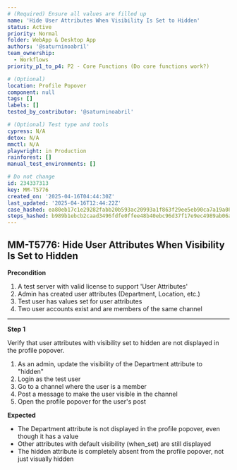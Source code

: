 ```yaml
---
# (Required) Ensure all values are filled up
name: 'Hide User Attributes When Visibility Is Set to Hidden'
status: Active
priority: Normal
folder: WebApp & Desktop App
authors: '@saturninoabril'
team_ownership:
  - Workflows
priority_p1_to_p4: P2 - Core Functions (Do core functions work?)

# (Optional)
location: Profile Popover
component: null
tags: []
labels: []
tested_by_contributor: '@saturninoabril'

# (Optional) Test type and tools
cypress: N/A
detox: N/A
mmctl: N/A
playwright: in Production
rainforest: []
manual_test_environments: []

# Do not change
id: 234337313
key: MM-T5776
created_on: '2025-04-16T04:44:30Z'
last_updated: '2025-04-16T12:44:22Z'
case_hashed: ea80eb17c1e29282fabb20b593ac20993a1f863f29ee5eb90ca7a19a081556613fdc4accb47f5b9aded008bfeb2d17f5
steps_hashed: b989b1ebcb2caad3496fdfe0ffee48b40ebc96d37f17e9ec4989ab06ad9c4ff27ce014562f1186df3f685140bf4ef170
---
```


<!-- (Auto-generated) Based on frontmatter's "key" and "name" -->

## MM-T5776: Hide User Attributes When Visibility Is Set to Hidden

**Precondition**

1. A test server with valid license to support 'User Attributes'
2. Admin has created user attributes (Department, Location, etc.)
3. Test user has values set for user attributes
4. Two user accounts exist and are members of the same channel

---

**Step 1**

Verify that user attributes with visibility set to hidden are not displayed in the profile popover.

1. As an admin, update the visibility of the Department attribute to "hidden"
2. Login as the test user
3. Go to a channel where the user is a member
4. Post a message to make the user visible in the channel
5. Open the profile popover for the user's post

**Expected**

- The Department attribute is not displayed in the profile popover, even though it has a value
- Other attributes with default visibility (when\_set) are still displayed
- The hidden attribute is completely absent from the profile popover, not just visually hidden
